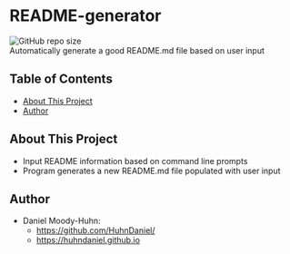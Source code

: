 # README-generator
![GitHub repo size](https://img.shields.io/github/repo-size/HuhnDaniel/README-generator)  
Automatically generate a good README.md file based on user input
## Table of Contents
- [About This Project](#about-this-project)
- [Author](#author)
## About This Project
- Input README information based on command line prompts
- Program generates a new README.md file populated with user input
## Author
- Daniel Moody-Huhn: 
  - https://github.com/HuhnDaniel/
  - https://huhndaniel.github.io
